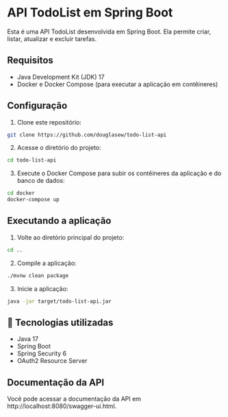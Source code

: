 # API TodoList em Spring Boot

Esta é uma API TodoList desenvolvida em Spring Boot. Ela permite criar, listar, atualizar e excluir tarefas.

## Requisitos

- Java Development Kit (JDK) 17
- Docker e Docker Compose (para executar a aplicação em contêineres)

## Configuração

1. Clone este repositório:

```sh
git clone https://github.com/douglasew/todo-list-api
```

2. Acesse o diretório do projeto:

```sh
cd todo-list-api
```

3. Execute o Docker Compose para subir os contêineres da aplicação e do banco de dados:

```sh
cd docker
docker-compose up
```

## Executando a aplicação

1. Volte ao diretório principal do projeto:

```sh
cd ..
```

2. Compile a aplicação:

```sh
./mvnw clean package
```

3. Inicie a aplicação:

```sh
java -jar target/todo-list-api.jar
```

## 🚀 Tecnologias utilizadas

- Java 17
- Spring Boot
- Spring Security 6
- OAuth2 Resource Server

## Documentação da API 

Você pode acessar a documentação da API em http://localhost:8080/swagger-ui.html.
